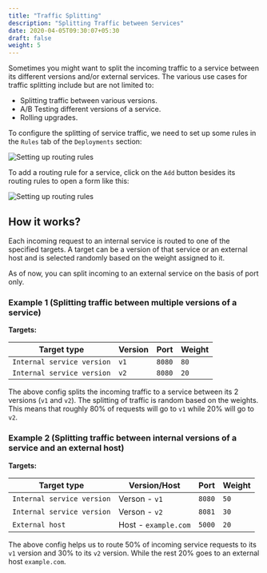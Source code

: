 ```yaml
---
title: "Traffic Splitting"
description: "Splitting Traffic between Services"
date: 2020-04-05T09:30:07+05:30
draft: false
weight: 5
---
```


Sometimes you might want to split the incoming traffic to a service between its different versions and/or external services. The various use cases for traffic splitting include but are not limited to:

- Splitting traffic between various versions.
- A/B Testing different versions of a service.
- Rolling upgrades.

To configure the splitting of service traffic, we need to set up some rules in the `Rules` tab of the `Deployments` section:

![Setting up routing rules](/images/screenshots/service-routes.png) 

To add a routing rule for a service, click on the `Add` button besides its routing rules to open a form like this:

![Setting up routing rules](/images/screenshots/add-service-route.png) 

## How it works?

Each incoming request to an internal service is routed to one of the specified targets. A target can be a version of that service or an external host and is selected randomly based on the weight assigned to it.

As of now, you can split incoming to an external service on the basis of port only.

### Example 1 (Splitting traffic between multiple versions of a service)

**Targets:**

| Target type                | Version | Port   | Weight |
|----------------------------|---------|--------|--------|
| `Internal service version` | `v1`    | `8080` | `80`   |
| `Internal service version` | `v2`    | `8080` | `20`   |

The above config splits the incoming traffic to a service between its 2 versions (`v1` and `v2`). The splitting of traffic is random based on the weights. This means that roughly 80% of requests will go to `v1` while 20% will go to `v2`.

### Example 2 (Splitting traffic between internal versions of a service and an external host)

**Targets:**

| Target type                | Version/Host         | Port   | Weight |
|----------------------------|----------------------|--------|--------|
| `Internal service version` | Verson - `v1`        | `8080` | `50`   |
| `Internal service version` | Verson - `v2`        | `8081` | `30`   |
| `External host`            | Host - `example.com` | `5000` | `20`   |

The above config helps us to route 50% of incoming service requests to its `v1` version and 30% to its `v2` version. While the rest 20% goes to an external host `example.com`.